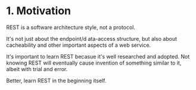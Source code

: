 # 1. Motivation

REST is a software architecture style, not a protocol.

It's not just about the endpoint/d
ata-access structure, but also about cacheability and other important aspects of a web service.

It's important to learn REST becasue it's well researched and adopted. Not knowing REST will eventually cause invention of something similar to it, albeit with trial and error.

Better, learn REST in the beginning itself.
